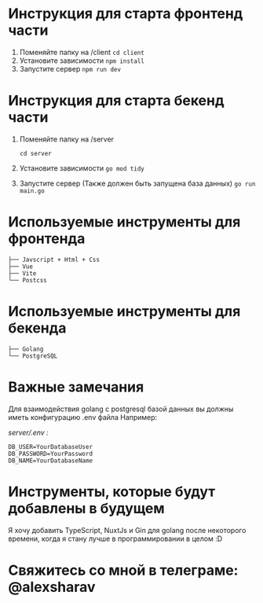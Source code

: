# Инструкция для старта фронтенд части

1. Поменяйте папку на /client
   `cd client`
2. Установите зависимости
   `npm install`
3. Запустите сервер
   `npm run dev`

# Инструкция для старта бекенд части

1. Поменяйте папку на /server

   `cd server`

2. Установите зависимости
   `go mod tidy`
3. Запустите сервер (Также должен быть запущена база данных)
   `go run main.go`

# Используемые инструменты для фронтенда

    ├── Javscript + Html + Css
    ├── Vue
    ├── Vite
    └── Postcss

# Используемые инструменты для бекенда

    ├── Golang
    └── PostgreSQL

# Важные замечания

Для взаимодействия golang с postgresql базой данных вы должны иметь конфигурацию .env файла
Например:

_server/.env :_

```
DB_USER=YourDatabaseUser
DB_PASSWORD=YourPassword
DB_NAME=YourDatabaseName
```

# Инструменты, которые будут добавлены в будущем

Я хочу добавить TypeScript, NuxtJs и Gin для golang после некоторого времени, когда я стану лучше в программировании в целом :D

# Свяжитесь со мной в телеграме: @alexsharav
